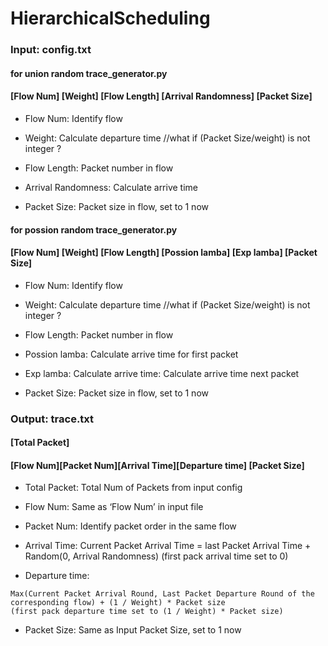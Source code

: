 # HierarchicalScheduling

### Input: config.txt

#### for union random trace_generator.py
#### [Flow Num] [Weight] [Flow Length] [Arrival Randomness] [Packet Size]

- Flow Num: Identify flow

- Weight: Calculate departure time              //what if (Packet Size/weight) is not integer ? 

- Flow Length: Packet number in flow

- Arrival Randomness: Calculate arrive time

- Packet Size: Packet size in flow, set to 1 now

#### for possion random trace_generator.py
#### [Flow Num] [Weight] [Flow Length] [Possion lamba] [Exp lamba] [Packet Size]

- Flow Num: Identify flow

- Weight: Calculate departure time              //what if (Packet Size/weight) is not integer ? 

- Flow Length: Packet number in flow

- Possion lamba: Calculate arrive time for first packet

- Exp lamba: Calculate arrive time: Calculate arrive time next packet

- Packet Size: Packet size in flow, set to 1 now




### Output: trace.txt
#### [Total Packet]
#### [Flow Num][Packet Num][Arrival Time][Departure time] [Packet Size]

- Total Packet: Total Num of Packets from input config

- Flow Num: Same as ‘Flow Num’ in input file

- Packet Num: Identify packet order in the same flow 

- Arrival Time: Current Packet Arrival Time = last Packet Arrival Time + Random(0, Arrival Randomness)
(first pack arrival time set to 0) 

- Departure time: 
```
Max(Current Packet Arrival Round, Last Packet Departure Round of the corresponding flow) + (1 / Weight) * Packet size  
(first pack departure time set to (1 / Weight) * Packet size)    
```

- Packet Size: Same as Input Packet Size, set to 1 now
